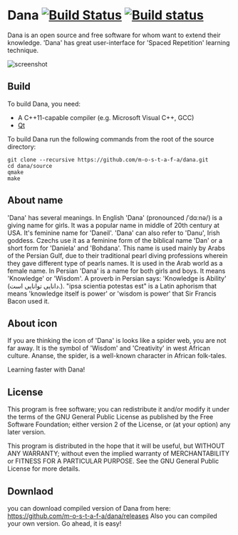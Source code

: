 # Dana [![Build Status](https://travis-ci.org/m-o-s-t-a-f-a/dana.svg?branch=master)](https://travis-ci.org/m-o-s-t-a-f-a/dana.svg?branch=master) [![Build status](https://ci.appveyor.com/api/projects/status/yo49lc9r7q0uyndb?svg=true)](https://ci.appveyor.com/project/m-o-s-t-a-f-a/dana)

Dana is an open source and free software for whom want to extend their knowledge. 'Dana' has great user-interface for 'Spaced Repetition' learning technique.

![screenshot](https://github.com/m-o-s-t-a-f-a/dana/blob/master/screenshots/2.PNG)

## Build
To build Dana, you need:

* A C++11-capable compiler (e.g. Microsoft Visual C++, GCC)
* [Qt](https://qt.io)

To build Dana run the following commands from the root of the source directory:

```
git clone --recursive https://github.com/m-o-s-t-a-f-a/dana.git
cd dana/source
qmake
make
```

## About name
'Dana' has several meanings. In English 'Dana' (pronounced /ˈdɑːnə/) is a giving name for girls. It was a popular name in middle of 20th century at USA. It's feminine name for 'Daneil'.
'Dana' can also refer to 'Danu', Irish goddess.
Czechs use it as a feminine form of the biblical name 'Dan' or a short form for 'Daniela' and 'Bohdana'.
This name is used mainly by Arabs of the Persian Gulf, due to their traditional pearl diving professions wherein they gave different type of pearls names. It is used in the Arab world as a female name.
In Persian 'Dana' is a name for both girls and boys. It means 'Knowledge' or 'Wisdom'. A proverb in Persian says: 'Knowledge is Ability' (دانایی توانایی است.).
"ipsa scientia potestas est" is a Latin aphorism that means 'knowledge itself is power' or 'wisdom is power' that Sir Francis Bacon used it.

## About icon
If you are thinking the icon of 'Dana' is looks like a spider web, you are not far away.
It is the symbol of 'Wisdom' and 'Creativity' in west African culture. Ananse, the spider, is a well-known character in African folk-tales.

Learning faster with Dana!

## License
This program is free software; you can redistribute it and/or modify it under the terms of the GNU General Public License as published by the Free Software Foundation; either version 2 of the License, or (at your option) any later version.

This program is distributed in the hope that it will be useful, but WITHOUT ANY WARRANTY; without even the implied warranty of MERCHANTABILITY or FITNESS FOR A PARTICULAR PURPOSE. See the GNU General Public License for more details.

## Downlaod
you can download compiled version of Dana from here: https://github.com/m-o-s-t-a-f-a/dana/releases
Also you can compiled your own version. Go ahead, it is easy!
